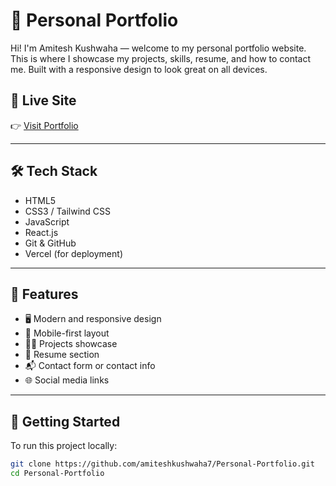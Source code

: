 # 💼 Personal Portfolio

Hi! I'm Amitesh Kushwaha — welcome to my personal portfolio website. This is where I showcase my projects, skills, resume, and how to contact me. Built with a responsive design to look great on all devices.

## 🔗 Live Site

👉 [Visit Portfolio](https://your-portfolio.vercel.app)

---

## 🛠️ Tech Stack

- HTML5
- CSS3 / Tailwind CSS
- JavaScript
- React.js
- Git & GitHub
- Vercel (for deployment)

---

## 📁 Features

- 🖥️ Modern and responsive design
- 📱 Mobile-first layout
- 🧑‍💻 Projects showcase
- 📜 Resume section
- 📬 Contact form or contact info
- 🌐 Social media links

---

## 🚀 Getting Started

To run this project locally:

```bash
git clone https://github.com/amiteshkushwaha7/Personal-Portfolio.git
cd Personal-Portfolio
